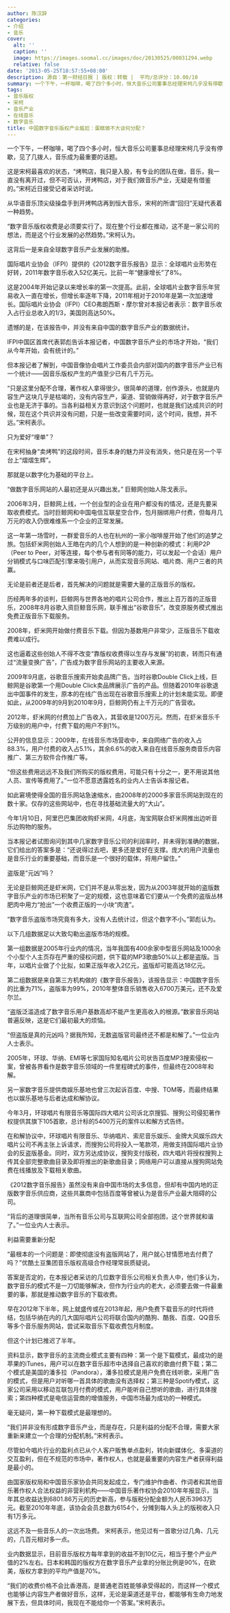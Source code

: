 ```yaml
---
author: 陈汉辞
categories:
- 介绍
- 音乐
cover:
  alt: ''
  caption: ''
  image: https://images.soomal.cc/images/doc/20130525/00031294.webp
  relative: false
date: '2013-05-25T18:57:55+08:00'
description: 源自：第一财经日报 | 版权：转载 |  平均/总评分：10.00/10
summary: 一个下午，一杯咖啡，喝了四个多小时，恒大音乐公司董事总经理宋柯几乎没有停歇，见了几拨人，音乐成为最重要的话题。这是宋柯最喜欢的状态，“烤鸭店，我只是入股，有专业的团队在做，音乐，我一直没有离开过，但不可否认，开烤鸭店，对于我们做音乐产业，无疑是有借鉴的。”宋柯近日接受记者采访时说……
tags:
- 音乐版权
- 宋柯
- 音乐产业
- 在线音乐
- 数字音乐
title: 中国数字音乐版权产业尴尬：蛋糕做不大谈何分配？
---
```


一个下午，一杯咖啡，喝了四个多小时，恒大音乐公司董事总经理宋柯几乎没有停歇，见了几拨人，音乐成为最重要的话题。

这是宋柯最喜欢的状态，“烤鸭店，我只是入股，有专业的团队在做，音乐，我一直没有离开过，但不可否认，开烤鸭店，对于我们做音乐产业，无疑是有借鉴的。”宋柯近日接受记者采访时说。

从华语音乐顶尖级操盘手到开烤鸭店再到恒大音乐，宋柯的所谓“回归”无疑代表着一种趋势。

“数字音乐版权收费是必须要实行了。现在整个行业都在推动，这不是一家公司的想法，而是这个行业发展的必然趋势。”宋柯认为。

这背后一是来自全球数字音乐产业发展的助推。

国际唱片业协会（IFPI）提供的《2012数字音乐报告》显示：全球唱片业形势在好转，2011年数字音乐收入52亿美元，比前一年“健康增长”了8%。

这是2004年开始记录以来增长率的第一次提高。此前，全球唱片业数字音乐年贸易收入一直在增长，但增长率逐年下降，2011年相对于2010年是第一次加速增长。国际唱片业协会（IFPI）CEO弗朗西斯・摩尔曾对本报记者表示：数字音乐收入占行业总收入的1/3，美国则高达50%。

遗憾的是，在该报告中，并没有来自中国的数字音乐产业的数据统计。

IFPI中国区首席代表郭彪告诉本报记者，中国数字音乐产业的市场才开始，“我们从今年开始，会有统计的。”

但本报记者了解到，中国音像协会唱片工作委员会内部对国内的数字音乐产业已有一个统计――因音乐版权产生的产值至少已有几千万元。

“只是这里分配不合理，著作权人拿得很少。很简单的道理，创作源头，也就是内容生产这块几乎是枯竭的，没有内容生产，渠道、营销做得再好，对于数字音乐产业也是无济于事的。当各利益相关方意识到这个问题时，也就是我们达成共识的时候，现在这个共识并没有问题，只是一些改变需要时间，这个时间，我想，并不远。”宋柯表示。

只为爱好“埋单”？

在宋柯抽身“卖烤鸭”的这段时间，音乐本身的魅力并没有消失，他只是在另一个平台上“熠熠生辉”。

那就是以数字化为基础的平台上。

“做数字音乐网站的人最初还是从兴趣出发。” 巨鲸网创始人陈戈表示。

2006年3月，巨鲸网上线，一个创业型的企业在用户都没有的情况，还是先要采取收费模式。当时巨鲸网和中国电信互联星空合作，包月捆绑用户付费，但每月几万元的收入仍很难维系一个企业的正常发展。

这一年第一场雪时，一群爱音乐的人也在杭州的一家小咖啡屋开始了他们的追梦之旅。包括虾米网创始人王皓在内的几个人想到的是一种创新的模式：利用P2P（Peer to Peer，对等连接，每个参与者有同等的能力，可以发起一个会话）用户分销模式与口味匹配引擎来吸引用户，从而实现音乐网站、唱片商、用户三者的共赢。

无论是前者还是后者，首先解决的问题就是需要大量的正版音乐的版权。

历经两年多的谈判，巨鲸网与世界各地的唱片公司合作，推出上百万首的正版音乐，2008年8月谷歌入资巨鲸音乐网，联手推出“谷歌音乐”，改变原服务模式推出免费正版音乐下载服务。

2008年，虾米网开始做付费音乐下载。但因为基数用户非常少，正版音乐下载收费难以成行。

这也逼着这些创始人不得不改变“靠版权收费得以生存与发展”的初衷，转而只有通过“流量变换广告”，广告成为数字音乐网站的主要收入来源。

2009年9月底，谷歌音乐搜索开始卖品牌广告。当时谷歌Double Click上线，巨鲸网是谷歌第一个用Double Click卖品牌展示广告的产品。但随着2010年谷歌退出中国事件的发生，原本的在线广告出现在谷歌音乐搜索上的计划未能实现。即便如此，从2009年的9月到2010年9月，巨鲸网仍有上千万元的广告营收。

2012年，虾米网的付费加上广告收入，其营收是1200万元。然而，在虾米音乐千万级别的用户中，付费下载的用户不到1%。

公开的信息显示：2009年，在线音乐市场营收中，来自网络广告的收入占88.3%，用户付费的收入占5.1%，其余6.6%的收入来自在线音乐服务商音乐内容推广、第三方软件合作推广等。

“但这些费用远远不及我们所购买的版权费用，可能只有十分之一，更不用说其他人员、宣传等费用了。”一位不愿意透露姓名的业内人士告诉本报记者。

如此窘境使得全国的音乐网站急速缩水，由2008年的2000多家音乐网站到现在的数十家。仅存的这些网站中，也在寻找基础流量大的“大山”。

今年1月10日，阿里巴巴集团收购虾米网，4月底，淘宝网联合虾米网推出边听音乐边购物的服务。

当本报记者试图询问到其中几家数字音乐公司的利润率时，并未得到准确的数据，它们给出的答案多是：“还说得过去吧，更多还是爱好在支撑。庞大的用户流量也是音乐行业的重要基础，而音乐是一个很好的载体，将用户留住。”

盗版是“元凶”吗？

无论是巨鲸网还是虾米网，它们并不是从零出发，因为从2003年就开始的盗版数字音乐产业的市场已积聚了一定的规模，这也意味着它们要从一个免费的盗版丛林肥肉中用力“抢出”一个收费正版的一小块“肉渣”。

“数字音乐盗版市场究竟有多大，没有人去统计过，但这个数字不小。”郭彪认为。

以下几组数据足以大致勾勒出盗版市场的规模。

第一组数据是2005年行业内的情况，当年我国有400余家中型音乐网站及1000余个小型个人主页存在严重的侵权问题，供下载的MP3歌曲50%以上都是盗版。当年，以唱片业做了个比拟，如果正版年收入2亿元，盗版却可能高达18亿元。

第二组数据是来自第三方机构做的《数字音乐报告》，该报告显示：中国数字音乐的比重为71%，盗版率为99%，2010年整体音乐销售收入6700万美元，还不及爱尔兰。

“盗版泛滥造成了数字音乐用户基数高却不能产生更高收入的根源。”数家音乐网站普遍反映，这是它们最初最大的烦恼。

“但盗版是真的元凶吗？据我所知，无数盗版官司最终还不都是和解了。”一位业内人士表示。

2005年，环球、华纳、EMI等七家国际知名唱片公司状告百度MP3搜索侵权一案，曾被各界看作是数字音乐领域的一件里程碑式的事件，但最终在2008年和解。

另一家数字音乐提供商娱乐基地也曾三次起诉百度、中搜、TOM等，而最终结果也以娱乐基地与后者达成和解协议。

今年3月，环球唱片有限音乐等国际四大唱片公司诉北京搜狐、搜狗公司侵犯著作权提供其旗下105首歌，总计标的5400万元的案件以和解方式告终。

在和解协议中，环球唱片有限音乐、华纳唱片、索尼音乐娱乐、金牌大风娱乐四大唱片公司不再主张上诉请求，而搜狗公司将投入一笔款项，用做支持国际唱片业协会的反盗版基金。同时，双方另达成协议，搜狗支付版税，四大唱片将授权搜狗上传其全部完整歌曲目录及即将推出的新歌曲目录；网络用户可以直接从搜狗网站免费在线播放及下载相关歌曲。

《2012数字音乐报告》虽然没有来自中国市场的太多信息，但却有中国内地的正版数字音乐供应商，这些共赢商中包括百度等曾被认为是音乐产业最大阻碍的公司。

“背后的道理很简单，当所有音乐公司与互联网公司全部抱团，这个世界就和谐了。”一位业内人士表示。

利益需要重新分配

“最根本的一个问题是：即使彻底没有盗版网站了，用户就心甘情愿地去付费了吗？”优酷土豆集团音乐版权高级合作经理常辰质疑说。

答案是否定的，在本报记者采访的几位数字音乐公司相关负责人中，他们多认为，数字音乐的模式不是一刀切能够解决，但作为行业内的老大，必须要去做一件最重要的事，那就是推动数字音乐的下载收费。

早在2012年下半年，网上就盛传或在2013年起，用户免费下载音乐的时代将终结，包括华纳在内的几大国际唱片公司将联合国内的酷狗、酷我、百度、QQ音乐等多个音乐服务网站，尝试采取音乐下载收费包月制度。

但这个计划已推迟了半年。

资料显示，数字音乐的主流商业模式主要有四种：第一个是下载模式，最成功的是苹果的iTunes，用户可以在数字音乐超市中选择自己喜欢的歌曲付费下载；第二个模式是美国的潘多拉（Pandora），潘多拉模式是用户免费在线听歌，采用广告的模式，但是用户对听哪一首具体的歌曲没有选择权；第三种是Spotify模式，这家公司采用以移动互联包月付费的模式，用户能听自己想听的歌曲，进行具体搜索；第四种模式是电信运营商的增值服务，中国市场最为成功的一种模式。

毫无疑问，第一种下载模式是最理想的。

“我们并非没有形成数字音乐产业，而是存在，只是利益的分配不合理，需要大家重新来建立一个合理的分配机制。”宋柯表示。

尽管如今唱片行业的盈利点已从个人客户贩售单点盈利，转向新媒体化、多渠道的交互盈利，但在不规范的市场中，著作权人，也就是最重要的内容生产者获得利益是最小的。

由国家版权局和中国音乐家协会共同发起成立，专门维护作曲者、作词者和其他音乐著作权人合法权益的非营利机构――中国音乐著作权协会2010年年报显示，当年其总收益达到6801.86万元的历史新高，参与版税分配金额为人民币3963万元。截至2010年年底，该协会会员总数为6154个，分摊到每人头上的版税收入只有1万多元。

这远不及一些音乐人的一次出场费。 宋柯表示，他见过有一首歌分过几角、几元的，几百元相对多一点。

业内数据显示，目前音乐版权方每年拿到的收益不到10亿元，相当于整个产业产值的2%左右。日本和韩国的版权方在数字音乐产业拿的分账比例是90%，在欧美，版权方拿到的平均产值是70%。

“我们的收费价格不会比香港高，是普通老百姓能够承受得起的，而这样一个模式也能够让内容生产者做好音乐，这样，无论是渠道还是平台，都能够有生命力地发展下去，但具体时间，我现在不能给你一个答案。”宋柯表示。